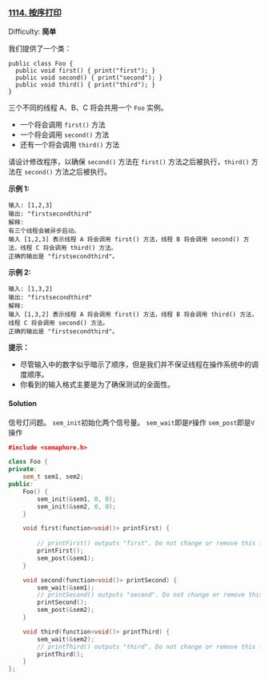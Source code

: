 ### [1114\. 按序打印](https://leetcode-cn.com/problems/print-in-order/)

Difficulty: **简单**


我们提供了一个类：

```
public class Foo {
  public void first() { print("first"); }
  public void second() { print("second"); }
  public void third() { print("third"); }
}
```

三个不同的线程 A、B、C 将会共用一个 `Foo` 实例。

*   一个将会调用 `first()` 方法
*   一个将会调用 `second()` 方法
*   还有一个将会调用 `third()` 方法

请设计修改程序，以确保 `second()` 方法在 `first()` 方法之后被执行，`third()` 方法在 `second()` 方法之后被执行。

**示例 1:**

```
输入: [1,2,3]
输出: "firstsecondthird"
解释: 
有三个线程会被异步启动。
输入 [1,2,3] 表示线程 A 将会调用 first() 方法，线程 B 将会调用 second() 方法，线程 C 将会调用 third() 方法。
正确的输出是 "firstsecondthird"。
```

**示例 2:**

```
输入: [1,3,2]
输出: "firstsecondthird"
解释: 
输入 [1,3,2] 表示线程 A 将会调用 first() 方法，线程 B 将会调用 third() 方法，线程 C 将会调用 second() 方法。
正确的输出是 "firstsecondthird"。
```

**提示：**

*   尽管输入中的数字似乎暗示了顺序，但是我们并不保证线程在操作系统中的调度顺序。
*   你看到的输入格式主要是为了确保测试的全面性。


#### Solution

信号灯问题。
`sem_init`初始化两个信号量。
`sem_wait`即是`P`操作
`sem_post`即是`V`操作

```cpp
​#include <semaphore.h>

class Foo {
private:
    sem_t sem1, sem2;
public:
    Foo() {
        sem_init(&sem1, 0, 0);
        sem_init(&sem2, 0, 0);
    }

    void first(function<void()> printFirst) {
        
        // printFirst() outputs "first". Do not change or remove this line.
        printFirst();
        sem_post(&sem1);
    }

    void second(function<void()> printSecond) {
        sem_wait(&sem1);
        // printSecond() outputs "second". Do not change or remove this line.
        printSecond();
        sem_post(&sem2);
    }

    void third(function<void()> printThird) {
        sem_wait(&sem2);
        // printThird() outputs "third". Do not change or remove this line.
        printThird();
    }
};
```